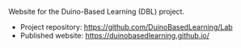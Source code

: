 Website for the Duino-Based Learning (DBL) project.
- Project repository: https://github.com/DuinoBasedLearning/Lab
- Published website: https://duinobasedlearning.github.io/
